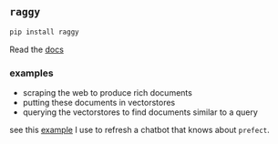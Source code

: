 ## `raggy`

```python
pip install raggy
```

Read the [docs](https://zzstoatzz.github.io/raggy/)

### examples

- scraping the web to produce rich documents
- putting these documents in vectorstores
- querying the vectorstores to find documents similar to a query

see this [example](https://github.com/zzstoatzz/raggy/blob/main/examples/refresh_vectorstore/refresh_tpuf.py) I use to refresh a chatbot that knows about `prefect`.
